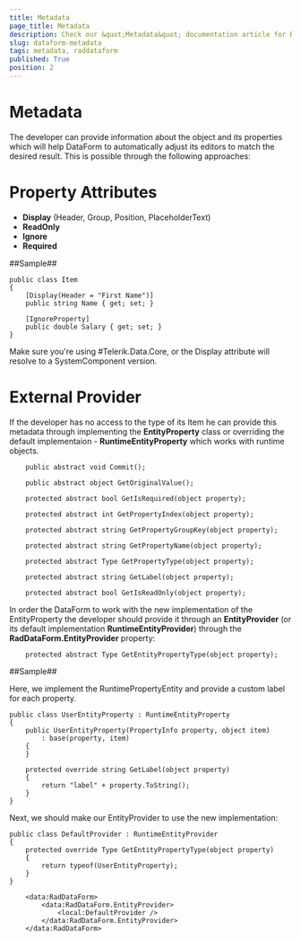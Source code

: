 ```yaml
---
title: Metadata
page_title: Metadata
description: Check our &quot;Metadata&quot; documentation article for RadDataForm for UWP control.
slug: dataform-metadata
tags: metadata, raddataform
published: True
position: 2
---
```


# Metadata

The developer can provide information about the object and its properties which will help DataForm to automatically adjust its editors to match the desired result. This is possible through the following approaches:

# Property Attributes

- **Display** (Header, Group, Position, PlaceholderText)
- **ReadOnly**
- **Ignore**
- **Required**

##Sample##

    public class Item
    {
        [Display(Header = "First Name")]
        public string Name { get; set; }
        
        [IgnoreProperty]
        public double Salary { get; set; }
    }

 Make sure you're using #Telerik.Data.Core, or the Display attribute will resolve to a SystemComponent version.
# External Provider

If the developer has no access to the type of its Item he can provide this metadata through implementing the **EntityProperty** class or overriding the default implementaion - **RuntimeEntityProperty** which works with runtime objects.

        public abstract void Commit();

        public abstract object GetOriginalValue();

        protected abstract bool GetIsRequired(object property);

        protected abstract int GetPropertyIndex(object property);

        protected abstract string GetPropertyGroupKey(object property);

        protected abstract string GetPropertyName(object property);

        protected abstract Type GetPropertyType(object property);

        protected abstract string GetLabel(object property);

        protected abstract bool GetIsReadOnly(object property);

In order the DataForm to work with the new implementation of the EntityProperty the developer should provide it through an **EntityProvider** (or its default implementation **RuntimeEntityProvider**) through the **RadDataForm.EntityProvider** property:

        protected abstract Type GetEntityPropertyType(object property);


##Sample##

Here, we implement the RuntimePropertyEntity and provide a custom label for each property.

    public class UserEntityProperty : RuntimeEntityProperty
    {
        public UserEntityProperty(PropertyInfo property, object item)
            : base(property, item)
        {
        }

        protected override string GetLabel(object property)
        {
            return "label" + property.ToString();
        }
    }

Next, we should make our EntityProvider to use the new implementation:

    public class DefaultProvider : RuntimeEntityProvider
    {
        protected override Type GetEntityPropertyType(object property)
        {
            return typeof(UserEntityProperty);
        }
    }

        <data:RadDataForm>
            <data:RadDataForm.EntityProvider>
                <local:DefaultProvider />
            </data:RadDataForm.EntityProvider>
        </data:RadDataForm>
